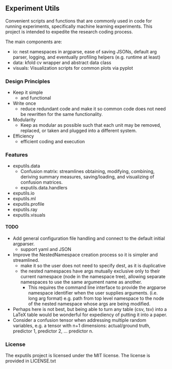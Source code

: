 ## Experiment Utils

Convenient scripts and functions that are commonly used in code for running experiments, specifically machine learning experiments.
This project is intended to expedite the research coding process.

The main components are:

- io: nest namespaces in argparse, ease of saving JSONs, default arg parser, logging, and eventually profiling helpers (e.g. runtime at least)
- data: kfold cv wrapper and abstract data class
- visuals: Visualization scripts for common plots via pyplot

### Design Principles

- Keep it simple
    - and functional
- Write once
    - reduce redundant code and make it so common code does not need be rewritten for the same functionality.
- Modularity
    - Keep as modular as possible such that each unit may be removed, replaced, or taken and plugged into a different system.
- Efficiency
    - efficient coding and execution

### Features

- exputils.data
    - Confusion matrix: streamlines obtaining, modifying, combining, deriving summary measures, saving/loading, and visualizing of confusion matrices.
    - exputils.data.handlers
- exputils.io
- exputils.ml
- exputils.profile
- exputils.ray
- exputils.visuals


#### TODO

+ Add general configuration file handling and connect to the default initial argparser.
    - support yaml and JSON
+ Improve the NestedNamespace creation process so it is simpler and streamlined.
    - make it so the user does not need to specify dest, as it is duplicative
    - the nested namespaces have args mutually exclusive only to their current namespace (node in the namespace tree), allowing separate namespaces to use the same argument name as another.
        + This requires the command line interface to provide the argparse namespace identifier when the user supplies arguments. (i.e. long arg format)
        e.g. path from top level namespace to the node of the nested namespace whose args are being modified.
+ Perhaps here is not best, but being able to turn any table (csv, tsv) into a LaTeX table would be wonderful for expediency of putting it into a paper.
+ Consider a confusion tensor when addressing multiple random variables, e.g. a tensor with n+1 dimensions: actual/ground truth, predictor 1, predictor 2, ... predictor n.

### License

The exputils project is licensed under the MIT license.
The license is provided in LICENSE.txt
